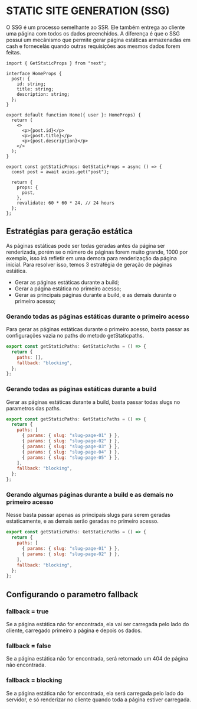 # STATIC SITE GENERATION (SSG)

O SSG é um processo semelhante ao SSR. Ele também entrega ao cliente uma página com todos os dados preenchidos.
A diferença é que o SSG possuí um mecânismo que permite gerar página estáticas armazenadas em cash e fornecelás quando outras requisições aos mesmos dados forem feitas.

```tsx
import { GetStaticProps } from "next";

interface HomeProps {
  post: {
    id: string;
    title: string;
    description: string;
  };
}

export default function Home({ user }: HomeProps) {
  return (
    <>
      <p>{post.id}</p>
      <p>{post.title}</p>
      <p>{post.description}</p>
    </>
  );
}

export const getStaticProps: GetStaticProps = async () => {
  const post = await axios.get("post");

  return {
    props: {
      post,
    },
    revalidate: 60 * 60 * 24, // 24 hours
  };
};
```

## Estratégias para geração estática

As páginas estáticas pode ser todas geradas antes da página ser renderizada, porém se o número de páginas forem muito grande, 1000 por exemplo, isso irá refletir em uma demora para renderização da página inicial.
Para resolver isso, temos 3 estratégia de geração de páginas estática.

- Gerar as páginas estáticas durante a build;
- Gerar a página estática no primeiro acesso;
- Gerar as principais páginas durante a build, e as demais durante o primeiro acesso;

### Gerando todas as páginas estáticas durante o primeiro acesso

Para gerar as páginas estáticas durante o primeiro acesso, basta passar as configurações vazia no paths do metodo getStaticpaths.

```js
export const getStaticPaths: GetStaticPaths = () => {
  return {
    paths: [],
    fallback: "blocking",
  };
};
```

### Gerando todas as páginas estáticas durante a build

Gerar as páginas estáticas durante a build, basta passar todas slugs no parametros das paths.

```js
export const getStaticPaths: GetStaticPaths = () => {
  return {
    paths: [
      { params: { slug: "slug-page-01" } },
      { params: { slug: "slug-page-02" } },
      { params: { slug: "slug-page-03" } },
      { params: { slug: "slug-page-04" } },
      { params: { slug: "slug-page-05" } },
    ],
    fallback: "blocking",
  };
};
```

### Gerando algumas páginas durante a build e as demais no primeiro acesso

Nesse basta passar apenas as principais slugs para serem geradas estaticamente, e as demais serão geradas no primeiro acesso.

```js
export const getStaticPaths: GetStaticPaths = () => {
  return {
    paths: [
      { params: { slug: "slug-page-01" } },
      { params: { slug: "slug-page-02" } },
    ],
    fallback: "blocking",
  };
};
```

## Configurando o parametro fallback

### fallback = true

Se a página estática não for encontrada, ela vai ser carregada pelo lado do cliente,
carregado primeiro a página e depois os dados.

### fallback = false

Se a página estática não for encontrada, será retornado um 404 de página não encontrada.

### fallback = blocking

Se a página estática não for encontrada, ela será carregada pelo lado do servidor, e só renderizar no cliente quando toda a página estiver carregada.
